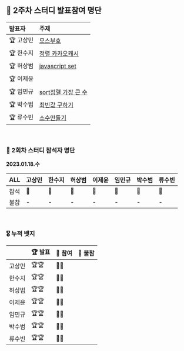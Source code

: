 ## 🚀 2주차 스터디 발표참여 명단

|발표자|주제|
|:--|:--|
|🏆 고상민|[모스부호](https://github.com/nincoding/algorithm-study/blob/main/weeklyIssue/week_2/PGS_%E1%84%86%E1%85%A9%E1%84%89%E1%85%B3%E1%84%87%E1%85%AE%E1%84%92%E1%85%A9(1).md)|
|🏆 한수지|[정렬 카카오캐시](https://github.com/nincoding/algorithm-study/blob/main/weeklyIssue/week_2/ETC_%EC%B9%B4%EC%B9%B4%EC%98%A4%20%EC%BA%90%EC%8B%9C.md)|
|🏆 허상범|[javascript set](https://github.com/nincoding/algorithm-study/blob/main/weeklyIssue/week_2/%EC%83%81%EB%B2%94_javascript-set.md)|
|🏆 이제윤|[]()|
|🏆 임민규|[sort정렬 가장 큰 수](https://github.com/nincoding/algorithm-study/blob/main/weeklyIssue/week_2/%EC%9E%84%EB%AF%BC%EA%B7%9C:%20%20PGS_sort%EC%9D%84%20%ED%99%9C%EC%9A%A9%ED%95%9C%20%EC%A0%95%EB%A0%AC%20_%EA%B0%80%EC%9E%A5%20%ED%81%B0%20%EC%88%98.md)|
|🏆 박수범|[최빈값 구하기](https://github.com/nincoding/algorithm-study/blob/main/weeklyIssue/week_2/fead(%EB%B0%95%EC%88%98%EB%B2%94)PGS:%20%EB%A0%88%EB%B2%A80%20%EC%B5%9C%EB%B9%88%EA%B0%92%EA%B5%AC%ED%95%98%EA%B8%B0.md)|
|🏆 류수빈|[소수만들기](https://github.com/nincoding/algorithm-study/blob/main/weeklyIssue/week_2/docs(%EB%A5%98%EC%88%98%EB%B9%88):%20PGS_%EB%A0%88%EB%B2%A81_%EC%86%8C%EC%88%98%EB%A7%8C%EB%93%A4%EA%B8%B0.md)|

<br>

### 🌱 2회차 스터디 참석자 명단

**2023.01.18.수**

|ALL|고상민|한수지|허상범|이제윤|임민규|박수범|류수빈|
|:--|:--|:--|:--|:--|:--|:--|:--|
|참석|🏅|🏅|🏅|🏅|🏅|🏅|🏅|
|불참|-|-|-|-|-|-|-|

<br>

### 🎖 누적 뱃지

||🏆 발표|🏅 참여|🧨 불참|
|:--|:--|:--|:--|
|고상민|🏆🏆|🏅🏅||
|한수지|🏆🏆|🏅🏅||
|허상범|🏆🏆|🏅🏅||
|이제윤|🏆🏆|🏅🏅||
|임민규|🏆🏆|🏅🏅||
|박수범|🏆🏆|🏅🏅||
|류수빈|🏆🏆|🏅🏅||